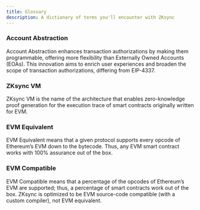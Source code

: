 ```yaml
---
title: Glossary
description: A dictionary of terms you'll encounter with ZKsync
---
```


### **Account Abstraction**

Account Abstraction enhances transaction authorizations by making them programmable,
offering more flexibility than Externally Owned Accounts (EOAs).
This innovation aims to enrich user experiences and broaden the scope of transaction authorizations,
differing from EIP-4337.

### **ZKsync VM**

ZKsync VM is the name of the architecture that enables zero-knowledge proof generation
for the execution trace of smart contracts originally written for EVM.

### **EVM Equivalent**

EVM Equivalent means that a given protocol supports every opcode
of Ethereum’s EVM down to the bytecode.
Thus, any EVM smart contract works with 100% assurance out of the box.

### **EVM Compatible**

EVM Compatible means that a percentage of the opcodes of Ethereum’s EVM are supported;
thus, a percentage of smart contracts work out of the box.
ZKsync is optimized to be EVM source-code compatible (with a custom compiler), not EVM equivalent.
